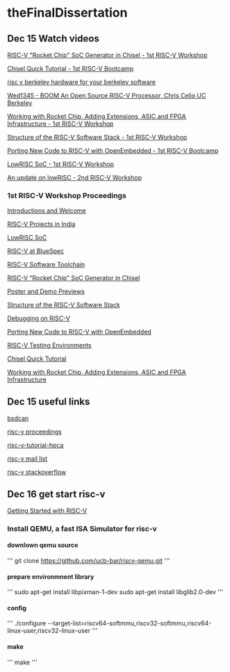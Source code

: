# theFinalDissertation

## Dec 15 Watch videos
[RISC-V "Rocket Chip" SoC Generator in Chisel - 1st RISC-V Workshop](https://www.youtube.com/watch?v=Ir3h3qWcNlg)

[Chisel Quick Tutorial - 1st RISC-V Bootcamp](https://www.youtube.com/watch?v=pfM1WUWbfBs&t=19s)

[risc v berkeley hardware for your berkeley software](https://www.youtube.com/watch?v=SR6m5gcayZs)

[Wed1345 - BOOM An Open Source RISC-V Processor, Chris Celio UC Berkeley](https://www.youtube.com/watch?v=JuJDPbzWpR0)

[Working with Rocket Chip, Adding Extensions, ASIC and FPGA Infrastructure - 1st RISC-V Workshop](https://www.youtube.com/watch?v=64nsYJJqNvI)

[Structure of the RISC-V Software Stack - 1st RISC-V Workshop](https://www.youtube.com/watch?v=2T3eRndwcr0)

[Porting New Code to RISC-V with OpenEmbedded - 1st RISC-V Bootcamp](https://www.youtube.com/watch?v=0xfDcckQfGM)

[LowRISC SoC - 1st RISC-V Workshop](https://www.youtube.com/watch?v=r1i9SAOdyS4)

[An update on lowRISC - 2nd RISC-V Workshop](https://www.youtube.com/watch?v=j94n8yAvq5U)

### 1st RISC-V Workshop Proceedings
[Introductions and Welcome](https://www.youtube.com/watch?v=A5kpo_ff98M&feature=youtu.be)

[RISC-V Projects in India](https://www.youtube.com/watch?v=OoxOzvf78uQ&feature=youtu.be)

[LowRISC SoC](https://www.youtube.com/watch?v=r1i9SAOdyS4&feature=youtu.be)

[RISC-V at BlueSpec](https://www.youtube.com/watch?v=6G0xsL1lmrg&feature=youtu.be)

[RISC-V Software Toolchain](https://www.youtube.com/watch?v=XSyH9T-Cj4w&feature=youtu.be)

[RISC-V “Rocket Chip” SoC Generator in Chisel](https://www.youtube.com/watch?v=Ir3h3qWcNlg&feature=youtu.be)

[Poster and Demo Previews](https://www.youtube.com/watch?v=yM1SQPpXPXQ&feature=youtu.be)

[Structure of the RISC-V Software Stack](https://www.youtube.com/watch?v=2T3eRndwcr0&feature=youtu.be)

[Debugging on RISC-V](https://www.youtube.com/watch?v=sIfG4C936rA&feature=youtu.be)

[Porting New Code to RISC-V with OpenEmbedded](https://www.youtube.com/watch?v=0xfDcckQfGM&feature=youtu.be)

[RISC-V Testing Environments](https://www.youtube.com/watch?v=mbyb7BgYyXg&feature=youtu.be)

[Chisel Quick Tutorial](https://www.youtube.com/watch?v=pfM1WUWbfBs&feature=youtu.be)

[Working with Rocket Chip, Adding Extensions, ASIC and FPGA Infrastructure](https://www.youtube.com/watch?v=64nsYJJqNvI&feature=youtu.be)

## Dec 15 useful links
[bsdcan](http://www.bsdcan.org/2019/)

[risc-v proceedings](https://riscv.org/category/workshops/proceedings/)

[risc-v-tutorial-hpca](https://riscv.org/2015/02/risc-v-tutorial-hpca-2015/)

[risc-v mail list](https://riscv.org/mailing-lists/)

[risc-v stackoverflow](https://stackoverflow.com/questions/tagged/riscv)

## Dec 16 get start risc-v

[Getting Started with RISC-V](http://riscv.org.s3-website-us-west-1.amazonaws.com/getting-started.html)

### Install QEMU, a fast ISA Simulator for risc-v

#### downlown qemu source
'''
git clone https://github.com/ucb-bar/riscv-qemu.git
'''
#### prepare environmnent library
'''
sudo apt-get install libpixman-1-dev
sudo apt-get install libglib2.0-dev
'''
#### config
'''
./configure --target-list=riscv64-softmmu,riscv32-softmmu,riscv64-linux-user,riscv32-linux-user
'''
#### make
'''
make
'''


